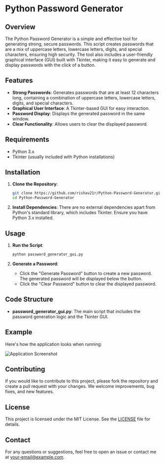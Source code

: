 # Python Password Generator

## Overview

The Python Password Generator is a simple and effective tool for generating strong, secure passwords. This script creates passwords that are a mix of uppercase letters, lowercase letters, digits, and special characters, ensuring high security. The tool also includes a user-friendly graphical interface (GUI) built with Tkinter, making it easy to generate and display passwords with the click of a button.

## Features

- **Strong Passwords**: Generates passwords that are at least 12 characters long, containing a combination of uppercase letters, lowercase letters, digits, and special characters.
- **Graphical User Interface**: A Tkinter-based GUI for easy interaction.
- **Password Display**: Displays the generated password in the same window.
- **Clear Functionality**: Allows users to clear the displayed password.

## Requirements

- Python 3.x
- Tkinter (usually included with Python installations)

## Installation

1. **Clone the Repository**:
    ```bash
    git clone https://github.com/rishav21r/Python-Password-Generator.git
    cd Python-Password-Generator
    ```

2. **Install Dependencies**:
    There are no external dependencies apart from Python's standard library, which includes Tkinter. Ensure you have Python 3.x installed.

## Usage

1. **Run the Script**:
    ```bash
    python password_generator_gui.py
    ```

2. **Generate a Password**:
    - Click the "Generate Password" button to create a new password. The generated password will be displayed below the button.
    - Click the "Clear Password" button to clear the displayed password.

## Code Structure

- **password_generator_gui.py**: The main script that includes the password generation logic and the Tkinter GUI.

## Example

Here's how the application looks when running:

![Application Screenshot](screenshot.png)

## Contributing

If you would like to contribute to this project, please fork the repository and create a pull request with your changes. We welcome improvements, bug fixes, and new features.

## License

This project is licensed under the MIT License. See the [LICENSE](LICENSE) file for details.

## Contact

For any questions or suggestions, feel free to open an issue or contact me at [your-email@example.com](mailto:your-email@example.com).

